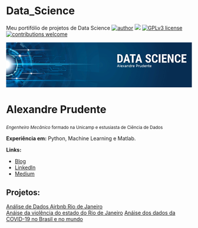 # Data_Science
Meu portifólio de projetos de Data Science
[![author](https://img.shields.io/badge/author-alexandreprudente-red.svg)](https://www.linkedin.com/in/alexandreprudente/) [![](https://img.shields.io/badge/python-3.7+-blue.svg)](https://www.python.org/downloads/release/python-365/) [![GPLv3 license](https://img.shields.io/badge/License-GPLv3-blue.svg)](http://perso.crans.org/besson/LICENSE.html) [![contributions welcome](https://img.shields.io/badge/contributions-welcome-brightgreen.svg?style=flat)](https://github.com/AlexPNO/Data_Science)

<p align="center">
  <img src="banner_ds_Alexandre_Prudente.png" >
</p>

# Alexandre Prudente
<sub>*Engenheiro Mecânico* formado na Unicamp e estusiasta de Ciência de Dados</sub>



**Experiência em:** Python, Machine Learning e Matlab.

**Links:**
* [Blog]()
* [LinkedIn](https://www.linkedin.com/in/alexandreprudente/)
* [Medium](https://prudenteale.medium.com/)


## Projetos:
[Análise de Dados Airbnb Rio de Janeiro](https://colab.research.google.com/drive/1Q3h0cwNcEOYPIAtIAZFcO7PRM4PuFMIy#scrollTo=bOyw7GVG033s)  
[Anáise da violência do estado do Rio de Janeiro](https://colab.research.google.com/drive/1Xyf7ExSbuyZfEYEEi2qxPdeaelZ304qH#scrollTo=LCsiXvM3BcsO)
[Anáise dos dados da COVID-19 no Brasil e no mundo](https://colab.research.google.com/drive/161HidUDh2ydlgFI4tSi2SWmze196Ir3Y?usp=sharing)





